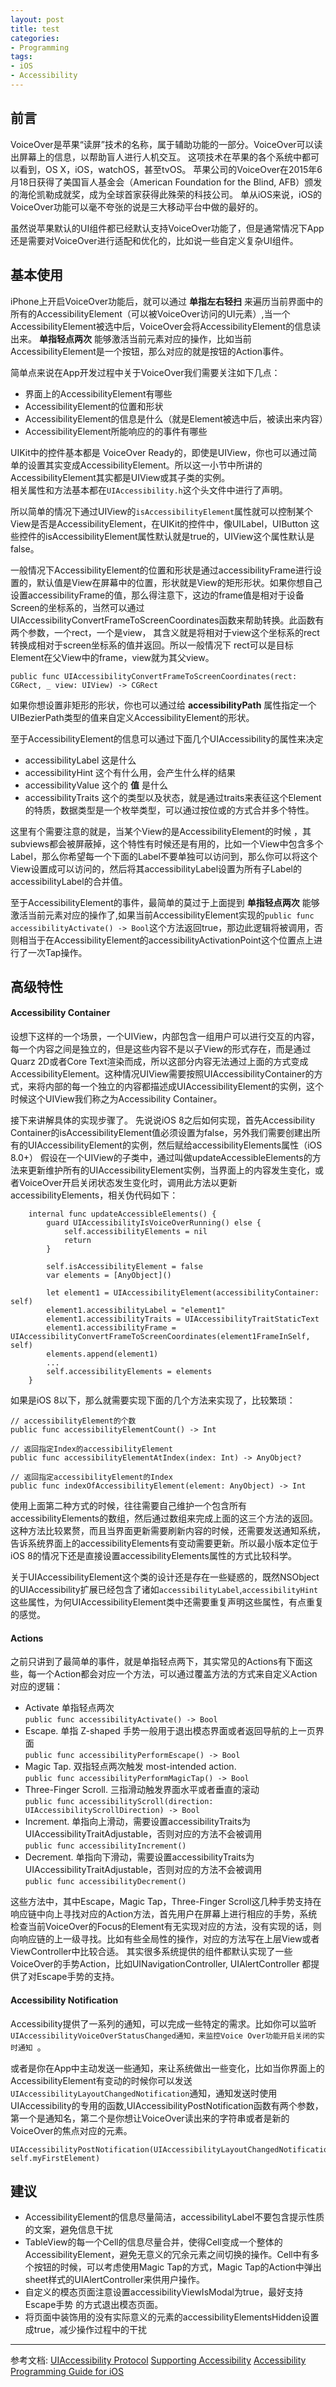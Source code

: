 ```yaml
---
layout: post
title: test
categories:
- Programming
tags:
- iOS
- Accessibility
---
```


## 前言

VoiceOver是苹果“读屏”技术的名称，属于辅助功能的一部分。VoiceOver可以读出屏幕上的信息，以帮助盲人进行人机交互。
这项技术在苹果的各个系统中都可以看到，OS X，iOS，watchOS，甚至tvOS。
苹果公司的VoiceOver在2015年6月18日获得了美国盲人基金会（American Foundation for the Blind, AFB）颁发的海伦凯勒成就奖，成为全球首家获得此殊荣的科技公司。
单从iOS来说，iOS的VoiceOver功能可以毫不夸张的说是三大移动平台中做的最好的。

虽然说苹果默认的UI组件都已经默认支持VoiceOver功能了，但是通常情况下App还是需要对VoiceOver进行适配和优化的，比如说一些自定义复杂UI组件。

## 基本使用
iPhone上开启VoiceOver功能后，就可以通过 **单指左右轻扫** 来遍历当前界面中的所有的AccessibilityElement（可以被VoiceOver访问的UI元素）,当一个AccessibilityElement被选中后，VoiceOver会将AccessibilityElement的信息读出来。 **单指轻点两次** 能够激活当前元素对应的操作，比如当前AccessibilityElement是一个按钮，那么对应的就是按钮的Action事件。

简单点来说在App开发过程中关于VoiceOver我们需要关注如下几点：

- 界面上的AccessibilityElement有哪些
- AccessibilityElement的位置和形状
- AccessibilityElement的信息是什么（就是Element被选中后，被读出来内容）
- AccessibilityElement所能响应的的事件有哪些

UIKit中的控件基本都是 VoiceOver Ready的，即使是UIView，你也可以通过简单的设置其实变成AccessibilityElement。所以这一小节中所讲的AccessibilityElement其实都是UIView或其子类的实例。   
相关属性和方法基本都在`UIAccessibility.h`这个头文件中进行了声明。

所以简单的情况下通过UIView的`isAccessibilityElement`属性就可以控制某个View是否是AccessibilityElement，在UIKit的控件中，像UILabel，UIButton 这些控件的isAccessibilityElement属性默认就是true的，UIView这个属性默认是false。

一般情况下AccessibilityElement的位置和形状是通过accessibilityFrame进行设置的，默认值是View在屏幕中的位置，形状就是View的矩形形状。如果你想自己设置accessibilityFrame的值，那么得注意下，这边的frame值是相对于设备Screen的坐标系的，当然可以通过UIAccessibilityConvertFrameToScreenCoordinates函数来帮助转换。此函数有两个参数，一个rect，一个是view， 其含义就是将相对于view这个坐标系的rect转换成相对于screen坐标系的值并返回。所以一般情况下 rect可以是目标Element在父View中的frame，view就为其父view。

```
public func UIAccessibilityConvertFrameToScreenCoordinates(rect: CGRect, _ view: UIView) -> CGRect
```

如果你想设置非矩形的形状，你也可以通过给 **accessibilityPath** 属性指定一个UIBezierPath类型的值来自定义AccessibilityElement的形状。


至于AccessibilityElement的信息可以通过下面几个UIAccessibility的属性来决定

- accessibilityLabel  这是什么
- accessibilityHint 这个有什么用，会产生什么样的结果
- accessibilityValue 这个的 **值** 是什么
- accessibilityTraits 这个的类型以及状态，就是通过traits来表征这个Element的特质，数据类型是一个枚举类型，可以通过按位或的方式合并多个特性。

这里有个需要注意的就是，当某个View的是AccessibilityElement的时候 ，其subviews都会被屏蔽掉，这个特性有时候还是有用的，比如一个View中包含多个Label，那么你希望每一个下面的Label不要单独可以访问到，那么你可以将这个View设置成可以访问的，然后将其accessibilityLabel设置为所有子Label的accessibilityLabel的合并值。

至于AccessibilityElement的事件，最简单的莫过于上面提到 **单指轻点两次** 能够激活当前元素对应的操作了,如果当前AccessibilityElement实现的`public func accessibilityActivate() -> Bool`这个方法返回true，那边此逻辑将被调用，否则相当于在AccessibilityElement的accessibilityActivationPoint这个位置点上进行了一次Tap操作。

## 高级特性
#### Accessibility Container
设想下这样的一个场景，一个UIView，内部包含一组用户可以进行交互的内容，每一个内容之间是独立的，但是这些内容不是以子View的形式存在，而是通过Quarz 2D或者Core Text渲染而成，所以这部分内容无法通过上面的方式变成AccessibilityElement。这种情况UIView需要按照UIAccessibilityContainer的方式，来将内部的每一个独立的内容都描述成UIAccessibilityElement的实例，这个时候这个UIView我们称之为Accessibility Container。

接下来讲解具体的实现步骤了。
先说说iOS 8之后如何实现，首先Accessibility Container的isAccessibilityElement值必须设置为false，另外我们需要创建出所有的UIAccessibilityElement的实例，然后赋给accessibilityElements属性（iOS 8.0+）
假设在一个UIView的子类中，通过叫做updateAccessibleElements的方法来更新维护所有的UIAccessibilityElement实例，当界面上的内容发生变化，或者VoiceOver开启关闭状态发生变化时，调用此方法以更新accessibilityElements，相关伪代码如下：

```
    internal func updateAccessibleElements() {
        guard UIAccessibilityIsVoiceOverRunning() else {
            self.accessibilityElements = nil
            return
        }
        
        self.isAccessibilityElement = false
        var elements = [AnyObject]()

        let element1 = UIAccessibilityElement(accessibilityContainer: self)
        element1.accessibilityLabel = "element1"
        element1.accessibilityTraits = UIAccessibilityTraitStaticText
        element1.accessibilityFrame = UIAccessibilityConvertFrameToScreenCoordinates(element1FrameInSelf, self)
        elements.append(element1)
        ...
        self.accessibilityElements = elements
    }

```

如果是iOS 8以下，那么就需要实现下面的几个方法来实现了，比较繁琐：

```
// accessibilityElement的个数
public func accessibilityElementCount() -> Int

// 返回指定Index的accessibilityElement
public func accessibilityElementAtIndex(index: Int) -> AnyObject?

// 返回指定accessibilityElement的Index
public func indexOfAccessibilityElement(element: AnyObject) -> Int
```

使用上面第二种方式的时候，往往需要自己维护一个包含所有accessibilityElements的数组，然后通过数组来完成上面的这三个方法的返回。这种方法比较累赘，而且当界面更新需要刷新内容的时候，还需要发送通知系统，告诉系统界面上的accessibilityElements有变动需要更新。所以最小版本定位于iOS 8的情况下还是直接设置accessibilityElements属性的方式比较科学。

关于UIAccessibilityElement这个类的设计还是存在一些疑惑的，既然NSObject的UIAccessibility扩展已经包含了诸如`accessibilityLabel`,`accessibilityHint`这些属性，为何UIAccessibilityElement类中还需要重复声明这些属性，有点重复的感觉。

#### Actions 
之前只讲到了最简单的事件，就是单指轻点两下，其实常见的Actions有下面这些，每一个Action都会对应一个方法，可以通过覆盖方法的方式来自定义Action对应的逻辑：

- Activate 单指轻点两次    
   `public func accessibilityActivate() -> Bool`
- Escape. 单指 Z-shaped 手势一般用于退出模态界面或者返回导航的上一页界面    
  `public func accessibilityPerformEscape() -> Bool`
- Magic Tap. 双指轻点两次触发 most-intended action.      
   `public func accessibilityPerformMagicTap() -> Bool`
- Three-Finger Scroll. 三指滑动触发界面水平或者垂直的滚动    
   `public func accessibilityScroll(direction: UIAccessibilityScrollDirection) -> Bool`
- Increment. 单指向上滑动，需要设置accessibilityTraits为UIAccessibilityTraitAdjustable，否则对应的方法不会被调用    
   `public func accessibilityIncrement()`
- Decrement. 单指向下滑动，需要设置accessibilityTraits为UIAccessibilityTraitAdjustable，否则对应的方法不会被调用   
   `public func accessibilityDecrement()`


这些方法中，其中Escape，Magic Tap，Three-Finger Scroll这几种手势支持在响应链中向上寻找对应的Action方法，首先用户在屏幕上进行相应的手势，系统检查当前VoiceOver的Focus的Element有无实现对应的方法，没有实现的话，则向响应链的上一级寻找。比如有些全局性的操作，对应的方法写在上层View或者ViewController中比较合适。
其实很多系统提供的组件都默认实现了一些VoiceOver的手势Action，比如UINavigationController, UIAlertController 都提供了对Escape手势的支持。

#### Accessibility Notification
Accessibility提供了一系列的通知，可以完成一些特定的需求。比如你可以监听`UIAccessibilityVoiceOverStatusChanged通知，来监控Voice Over功能开启关闭的实时通知 `。

或者是你在App中主动发送一些通知，来让系统做出一些变化，比如当你界面上的AccessibilityElement有变动的时候你可以发送`UIAccessibilityLayoutChangedNotification`通知，通知发送时使用UIAccessibility的专用的函数,UIAccessibilityPostNotification函数有两个参数，第一个是通知名，第二个是你想让VoiceOver读出来的字符串或者是新的VoiceOver的焦点对应的元素。   

```
UIAccessibilityPostNotification(UIAccessibilityLayoutChangedNotification, self.myFirstElement)
```                             

## 建议

- AccessibilityElement的信息尽量简洁，accessibilityLabel不要包含提示性质的文案，避免信息干扰
- TableView的每一个Cell的信息尽量合并，使得Cell变成一个整体的AccessibilityElement，避免无意义的冗余元素之间切换的操作。Cell中有多个按钮的时候，可以考虑使用Magic Tap的方式，Magic Tap的Action中弹出sheet样式的UIAlertController来供用户操作。
- 自定义的模态页面注意设置accessibilityViewIsModal为true，最好支持Escape手势
的方式退出模态页面。
- 将页面中装饰用的没有实际意义的元素的accessibilityElementsHidden设置成true，减少操作过程中的干扰


-----

参考文档:
[UIAccessibility Protocol](https://developer.apple.com/library/prerelease/ios/documentation/UIKit/Reference/UIAccessibility_Protocol/index.html)
[Supporting Accessibility](https://developer.apple.com/library/prerelease/ios/featuredarticles/ViewControllerPGforiPhoneOS/SupportingAccessibility.html)
[Accessibility Programming Guide for iOS](https://developer.apple.com/library/ios/documentation/UserExperience/Conceptual/iPhoneAccessibility/Accessibility_on_iPhone/Accessibility_on_iPhone.html)
